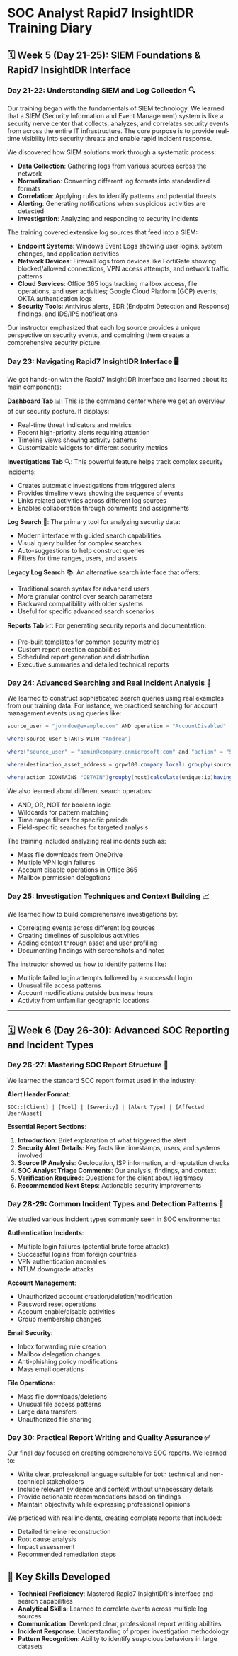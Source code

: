# SOC Analyst Rapid7 InsightIDR Training Diary

## 🗓️ Week 5 (Day 21-25): SIEM Foundations & Rapid7 InsightIDR Interface

### Day 21-22: Understanding SIEM and Log Collection 🔍

Our training began with the fundamentals of SIEM technology. We learned that a SIEM (Security Information and Event Management) system is like a security nerve center that collects, analyzes, and correlates security events from across the entire IT infrastructure. The core purpose is to provide real-time visibility into security threats and enable rapid incident response.

We discovered how SIEM solutions work through a systematic process:

- **Data Collection**: Gathering logs from various sources across the network
- **Normalization**: Converting different log formats into standardized formats
- **Correlation**: Applying rules to identify patterns and potential threats
- **Alerting**: Generating notifications when suspicious activities are detected
- **Investigation**: Analyzing and responding to security incidents

The training covered extensive log sources that feed into a SIEM:

- **Endpoint Systems**: Windows Event Logs showing user logins, system changes, and application activities
- **Network Devices**: Firewall logs from devices like FortiGate showing blocked/allowed connections, VPN access attempts, and network traffic patterns
- **Cloud Services**: Office 365 logs tracking mailbox access, file operations, and user activities; Google Cloud Platform (GCP) events; OKTA authentication logs
- **Security Tools**: Antivirus alerts, EDR (Endpoint Detection and Response) findings, and IDS/IPS notifications

Our instructor emphasized that each log source provides a unique perspective on security events, and combining them creates a comprehensive security picture.

### Day 23: Navigating Rapid7 InsightIDR Interface 🖥️

We got hands-on with the Rapid7 InsightIDR interface and learned about its main components:

**Dashboard Tab** 📊: This is the command center where we get an overview of our security posture. It displays:

- Real-time threat indicators and metrics
- Recent high-priority alerts requiring attention
- Timeline views showing activity patterns
- Customizable widgets for different security metrics

**Investigations Tab** 🔍: This powerful feature helps track complex security incidents:

- Creates automatic investigations from triggered alerts
- Provides timeline views showing the sequence of events
- Links related activities across different log sources
- Enables collaboration through comments and assignments

**Log Search** 🔎: The primary tool for analyzing security data:

- Modern interface with guided search capabilities
- Visual query builder for complex searches
- Auto-suggestions to help construct queries
- Filters for time ranges, users, and assets

**Legacy Log Search** 📚: An alternative search interface that offers:

- Traditional search syntax for advanced users
- More granular control over search parameters
- Backward compatibility with older systems
- Useful for specific advanced search scenarios

**Reports Tab** 📈: For generating security reports and documentation:

- Pre-built templates for common security metrics
- Custom report creation capabilities
- Scheduled report generation and distribution
- Executive summaries and detailed technical reports

### Day 24: Advanced Searching and Real Incident Analysis 🧭

We learned to construct sophisticated search queries using real examples from our training data. For instance, we practiced searching for account management events using queries like:

```java
source_user = "johndoe@example.com" AND operation = "AccountDisabled"
```

```java
where(source_user STARTS-WITH "Andrea")
```

```java
where("source_user" = "admin@company.onmicrosoft.com" and "action" = "Set-AntiPhishPolicy")
```

```java
where(destination_asset_address = grpw100.company.local) groupby(source_asset_address,result) calculate(count)
```

```java
where(action ICONTAINS "OBTAIN")groupby(host)calculate(unique:ip)having(unique:ip>=3)
```

We also learned about different search operators:

- AND, OR, NOT for boolean logic
- Wildcards for pattern matching
- Time range filters for specific periods
- Field-specific searches for targeted analysis

The training included analyzing real incidents such as:

- Mass file downloads from OneDrive
- Multiple VPN login failures
- Account disable operations in Office 365
- Mailbox permission delegations

### Day 25: Investigation Techniques and Context Building 📈

We learned how to build comprehensive investigations by:

- Correlating events across different log sources
- Creating timelines of suspicious activities
- Adding context through asset and user profiling
- Documenting findings with screenshots and notes

The instructor showed us how to identify patterns like:

- Multiple failed login attempts followed by a successful login
- Unusual file access patterns
- Account modifications outside business hours
- Activity from unfamiliar geographic locations

---

## 🗓️ Week 6 (Day 26-30): Advanced SOC Reporting and Incident Types

### Day 26-27: Mastering SOC Report Structure 📝

We learned the standard SOC report format used in the industry:

**Alert Header Format**:

```
SOC::[Client] | [Tool] | [Severity] | [Alert Type] | [Affected User/Asset]
```

**Essential Report Sections**:

1. **Introduction**: Brief explanation of what triggered the alert
2. **Security Alert Details**: Key facts like timestamps, users, and systems involved
3. **Source IP Analysis**: Geolocation, ISP information, and reputation checks
4. **SOC Analyst Triage Comments**: Our analysis, findings, and context
5. **Verification Required**: Questions for the client about legitimacy
6. **Recommended Next Steps**: Actionable security improvements

### Day 28-29: Common Incident Types and Detection Patterns 🚨

We studied various incident types commonly seen in SOC environments:

**Authentication Incidents**:

- Multiple login failures (potential brute force attacks)
- Successful logins from foreign countries
- VPN authentication anomalies
- NTLM downgrade attacks

**Account Management**:

- Unauthorized account creation/deletion/modification
- Password reset operations
- Account enable/disable activities
- Group membership changes

**Email Security**:

- Inbox forwarding rule creation
- Mailbox delegation changes
- Anti-phishing policy modifications
- Mass email operations

**File Operations**:

- Mass file downloads/deletions
- Unusual file access patterns
- Large data transfers
- Unauthorized file sharing

### Day 30: Practical Report Writing and Quality Assurance ✅

Our final day focused on creating comprehensive SOC reports. We learned to:

- Write clear, professional language suitable for both technical and non-technical stakeholders
- Include relevant evidence and context without unnecessary details
- Provide actionable recommendations based on findings
- Maintain objectivity while expressing professional opinions

We practiced with real incidents, creating complete reports that included:

- Detailed timeline reconstruction
- Root cause analysis
- Impact assessment
- Recommended remediation steps

## 🎯 Key Skills Developed

- **Technical Proficiency**: Mastered Rapid7 InsightIDR's interface and search capabilities
- **Analytical Skills**: Learned to correlate events across multiple log sources
- **Communication**: Developed clear, professional report writing abilities
- **Incident Response**: Understanding of proper investigation methodology
- **Pattern Recognition**: Ability to identify suspicious behaviors in large datasets
